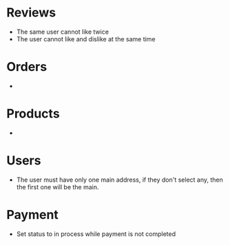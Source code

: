 # Reviews

- The same user cannot like twice
- The user cannot like and dislike at the same time

# Orders

-

# Products

-

# Users

- The user must have only one main address, if they don't select any, then the first one will be the main.


# Payment

- Set status to in process while payment is not completed
